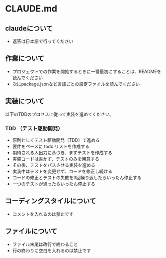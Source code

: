# CLAUDE.md

## claudeについて

- 返答は日本語で行ってください

## 作業について

- プロジェクトでの作業を開始するときに一番最初にすることは、READMEを読んでください
- 次にpackage.jsonなど言語ごとの設定ファイルを読んでください

## 実装について

以下のTDDのプロセスに従って実装を進めてください。

### TDD （テスト駆動開発）

- 原則としてテスト駆動開発（TDD）で進める
- 要件をベースに todo リストを作成する
- 期待される入出力に基づき、まずテストを作成する
- 実装コードは書かず、テストのみを用意する
- その後、テストをパスさせる実装を進める
- 実装中はテストを変更せず、コードを修正し続ける
- コードの修正とテストの失敗を3回繰り返したらいったん停止する
- 一つのテストが通ったらいったん停止する

## コーディングスタイルについて

- コメントを入れるのは禁止です

## ファイルについて

- ファイル末尾は改行で終わること
- 行の終わりに空白を入れるのは禁止です
